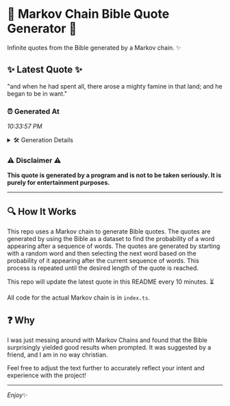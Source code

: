 # 📖 Markov Chain Bible Quote Generator 📖

Infinite quotes from the Bible generated by a Markov chain. ✨

## ✨ Latest Quote ✨
"and when he had spent all, there arose a mighty famine in that land; and he began to be in want."

### ⏰ Generated At
*10:33:57 PM*

<details>
    <summary>🛠️ Generation Details</summary>
    <p>
        <strong>🌱 Seed:</strong> and<br>
        <strong>🔄 Iterations:</strong> 20<br>
        <strong>📜 Context History:</strong><br>[ and ]: when<br>[ and, when ]: he<br>[ and, when, he ]: had<br>[ and, when, he, had ]: spent<br>[ and, when, he, had, spent ]: all,<br>[ and, when, he, had, spent, all, ]: there<br>[ when, he, had, spent, all,, there ]: arose<br>[ he, had, spent, all,, there, arose ]: a<br>[ had, spent, all,, there, arose, a ]: mighty<br>[ spent, all,, there, arose, a, mighty ]: famine<br>[ all,, there, arose, a, mighty, famine ]: in<br>[ there, arose, a, mighty, famine, in ]: that<br>[ arose, a, mighty, famine, in, that ]: land;<br>[ a, mighty, famine, in, that, land; ]: and<br>[ mighty, famine, in, that, land;, and ]: he<br>[ famine, in, that, land;, and, he ]: began<br>[ in, that, land;, and, he, began ]: to<br>[ that, land;, and, he, began, to ]: be<br>[ land;, and, he, began, to, be ]: in<br>[ and, he, began, to, be, in ]: want.<br>
    </p>
</details>

### ⚠️ Disclaimer ⚠️
**This quote is generated by a program and is not to be taken seriously. It is purely for entertainment purposes.**

---

## 🔍 How It Works

This repo uses a Markov chain to generate Bible quotes. The quotes are generated by using the Bible as a dataset to find the probability of a word appearing after a sequence of words. The quotes are generated by starting with a random word and then selecting the next word based on the probability of it appearing after the current sequence of words. This process is repeated until the desired length of the quote is reached.

This repo will update the latest quote in this README every 10 minutes. ⏳

All code for the actual Markov chain is in `index.ts`.

## ❓ Why

I was just messing around with Markov Chains and found that the Bible surprisingly yielded good results when prompted. 
It was suggested by a friend, and I am in no way christian.

Feel free to adjust the text further to accurately reflect your intent and experience with the project!

---

*Enjoy*✨

